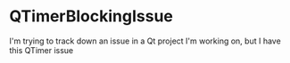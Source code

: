 # QTimerBlockingIssue
I'm trying to track down an issue in a Qt project I'm working on, but I have this QTimer issue

